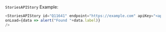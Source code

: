`StoriesAPIStory` Example:

```js
<StoriesAPIStory id="Q11641" endpoint="https://example.com" apiKey="<api-key-here>" collection={1} options={{active:3}}
onLoad={data => alert("Found "+data.label)}
/>
```
